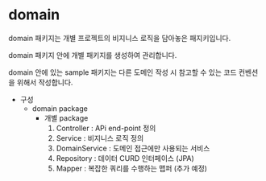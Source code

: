 
# domain

domain 패키지는 개별 프로젝트의 비지니스 로직을 담아놓은 패지키입니다.

domain 패키지 안에 개별 패키지를 생성하여 관리합니다.

domain 안에 있는 sample 패키지는 다른 도메인 작성 시 참고할 수 있는 코드 컨벤션을 위해서 작성합니다.


- 구성
  - domain package
    - 개별 package
        1. Controller : APi end-point 정의
        2. Service : 비지니스 로직 정의
        3. DomainService : 도메인 접근에만 사용되는 서비스
        4. Repository : 데이터 CURD 인터페이스 (JPA)
        5. Mapper : 복잡한 쿼리를 수행하는 맵퍼 (추가 예정)
